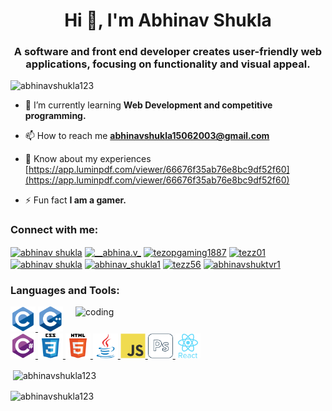 <h1 align="center">Hi 👋, I'm Abhinav Shukla</h1>
<h3 align="center">A software and front end developer creates user-friendly web applications, focusing on functionality and visual appeal.</h3>

<p align="left"> <img src="https://komarev.com/ghpvc/?username=abhinavshukla123&label=Profile%20views&color=0e75b6&style=flat" alt="abhinavshukla123" /> </p>

- 🌱 I’m currently learning **Web Development and competitive programming.**

- 📫 How to reach me **abhinavshukla15062003@gmail.com**

- 📄 Know about my experiences [https://app.luminpdf.com/viewer/66676f35ab76e8bc9df52f60](https://app.luminpdf.com/viewer/66676f35ab76e8bc9df52f60)

- ⚡ Fun fact **I am a gamer.**

<h3 align="left">Connect with me:</h3>
<p align="left">
<a href="https://linkedin.com/in/abhinav shukla" target="blank"><img align="center" src="https://raw.githubusercontent.com/rahuldkjain/github-profile-readme-generator/master/src/images/icons/Social/linked-in-alt.svg" alt="abhinav shukla" height="30" width="40" /></a>
<a href="https://instagram.com/__abhina.v_" target="blank"><img align="center" src="https://raw.githubusercontent.com/rahuldkjain/github-profile-readme-generator/master/src/images/icons/Social/instagram.svg" alt="__abhina.v_" height="30" width="40" /></a>
<a href="https://www.youtube.com/c/tezopgaming1887" target="blank"><img align="center" src="https://raw.githubusercontent.com/rahuldkjain/github-profile-readme-generator/master/src/images/icons/Social/youtube.svg" alt="tezopgaming1887" height="30" width="40" /></a>
<a href="https://www.codechef.com/users/tezz01" target="blank"><img align="center" src="https://cdn.jsdelivr.net/npm/simple-icons@3.1.0/icons/codechef.svg" alt="tezz01" height="30" width="40" /></a>
<a href="https://www.hackerrank.com/abhinav shukla" target="blank"><img align="center" src="https://raw.githubusercontent.com/rahuldkjain/github-profile-readme-generator/master/src/images/icons/Social/hackerrank.svg" alt="abhinav shukla" height="30" width="40" /></a>
<a href="https://codeforces.com/profile/abhinav_shukla1" target="blank"><img align="center" src="https://raw.githubusercontent.com/rahuldkjain/github-profile-readme-generator/master/src/images/icons/Social/codeforces.svg" alt="abhinav_shukla1" height="30" width="40" /></a>
<a href="https://www.leetcode.com/tezz56" target="blank"><img align="center" src="https://raw.githubusercontent.com/rahuldkjain/github-profile-readme-generator/master/src/images/icons/Social/leet-code.svg" alt="tezz56" height="30" width="40" /></a>
<a href="https://auth.geeksforgeeks.org/user/abhinavshuktvr1" target="blank"><img align="center" src="https://raw.githubusercontent.com/rahuldkjain/github-profile-readme-generator/master/src/images/icons/Social/geeks-for-geeks.svg" alt="abhinavshuktvr1" height="30" width="40" /></a>
</p>

<h3 align="left">Languages and Tools:</h3>
<img align="right" alt="coding" width="400" src="https://user-images.githubusercontent.com/55389276/140866485-8fb1c876-9a8f-4d6a-98dc-08c4981eaf70.gif">
<p align="left"> <a href="https://www.cprogramming.com/" target="_blank" rel="noreferrer"> <img src="https://raw.githubusercontent.com/devicons/devicon/master/icons/c/c-original.svg" alt="c" width="40" height="40"/> </a> <a href="https://www.w3schools.com/cpp/" target="_blank" rel="noreferrer"> <img src="https://raw.githubusercontent.com/devicons/devicon/master/icons/cplusplus/cplusplus-original.svg" alt="cplusplus" width="40" height="40"/> </a> <a href="https://www.w3schools.com/cs/" target="_blank" rel="noreferrer"> <img src="https://raw.githubusercontent.com/devicons/devicon/master/icons/csharp/csharp-original.svg" alt="csharp" width="40" height="40"/> </a> <a href="https://www.w3schools.com/css/" target="_blank" rel="noreferrer"> <img src="https://raw.githubusercontent.com/devicons/devicon/master/icons/css3/css3-original-wordmark.svg" alt="css3" width="40" height="40"/> </a> <a href="https://www.w3.org/html/" target="_blank" rel="noreferrer"> <img src="https://raw.githubusercontent.com/devicons/devicon/master/icons/html5/html5-original-wordmark.svg" alt="html5" width="40" height="40"/> </a> <a href="https://www.java.com" target="_blank" rel="noreferrer"> <img src="https://raw.githubusercontent.com/devicons/devicon/master/icons/java/java-original.svg" alt="java" width="40" height="40"/> </a> <a href="https://developer.mozilla.org/en-US/docs/Web/JavaScript" target="_blank" rel="noreferrer"> <img src="https://raw.githubusercontent.com/devicons/devicon/master/icons/javascript/javascript-original.svg" alt="javascript" width="40" height="40"/> </a> <a href="https://www.photoshop.com/en" target="_blank" rel="noreferrer"> <img src="https://raw.githubusercontent.com/devicons/devicon/master/icons/photoshop/photoshop-line.svg" alt="photoshop" width="40" height="40"/> </a> <a href="https://reactjs.org/" target="_blank" rel="noreferrer"> <img src="https://raw.githubusercontent.com/devicons/devicon/master/icons/react/react-original-wordmark.svg" alt="react" width="40" height="40"/> </a> </p>

<p>&nbsp;<img align="center" src="https://github-readme-stats.vercel.app/api?username=abhinavshukla123&show_icons=true&locale=en" alt="abhinavshukla123" /></p>

<p><img align="center" src="https://github-readme-streak-stats.herokuapp.com/?user=abhinavshukla123&" alt="abhinavshukla123" /></p>
